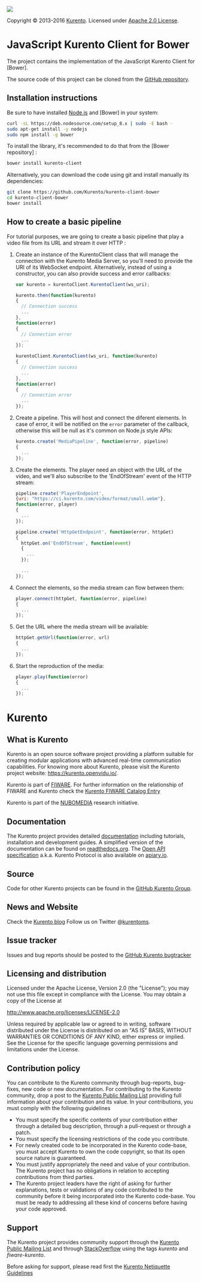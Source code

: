 [![][KurentoImage]][Kurento]

Copyright © 2013-2016 [Kurento]. Licensed under [Apache 2.0 License].

JavaScript Kurento Client for Bower
===================================

The project contains the implementation of the JavaScript Kurento Client
for [Bower].

The source code of this project can be cloned from the [GitHub repository].

Installation instructions
-------------------------

Be sure to have installed [Node.js] and [Bower] in your system:

```bash
curl -sL https://deb.nodesource.com/setup_8.x | sudo -E bash -
sudo apt-get install -y nodejs
sudo npm install -g bower
```

To install the library, it's recommended to do that from the [Bower repository] :

```bash
bower install kurento-client
```

Alternatively, you can download the code using git and install manually its
dependencies:

```bash
git clone https://github.com/Kurento/kurento-client-bower
cd kurento-client-bower
bower install
```

How to create a basic pipeline
------------------------------

For tutorial purposes, we are going to create a basic pipeline that play a video
file from its URL and stream it over HTTP :

1. Create an instance of the KurentoClient class that will manage the connection
   with the Kurento Media Server, so you'll need to provide the URI of its
   WebSocket endpoint. Alternatively, instead of using a constructor, you can
   also provide success and error callbacks:

   ```Javascript
   var kurento = kurentoClient.KurentoClient(ws_uri);

   kurento.then(function(kurento)
   {
     // Connection success
     ...
   },
   function(error)
   {
     // Connection error
     ...
   });
   ```

   ```Javascript
   kurentoClient.KurentoClient(ws_uri, function(kurento)
   {
     // Connection success
     ...
   },
   function(error)
   {
     // Connection error
     ...
   });
   ```

2. Create a pipeline. This will host and connect the diferent elements. In case
   of error, it will be notified on the ```error``` parameter of the callback,
   otherwise this will be null as it's common on Node.js style APIs:

   ```Javascript
   kurento.create('MediaPipeline', function(error, pipeline)
   {
     ...
   });
   ```

3. Create the elements. The player need an object with the URL of the video, and
   we'll also subscribe to the 'EndOfStream' event of the HTTP stream:

   ```Javascript
   pipeline.create('PlayerEndpoint',
   {uri: "https://ci.kurento.com/video/format/small.webm"},
   function(error, player)
   {
     ...
   });

   pipeline.create('HttpGetEndpoint', function(error, httpGet)
   {
     httpGet.on('EndOfStream', function(event)
     {
       ...
     });

     ...
   });
   ```

4. Connect the elements, so the media stream can flow between them:

   ```Javascript
   player.connect(httpGet, function(error, pipeline)
   {
     ...
   });
   ```

5. Get the URL where the media stream will be available:

   ```Javascript
   httpGet.getUrl(function(error, url)
   {
     ...
   });
   ```

6. Start the reproduction of the media:

   ```Javascript
   player.play(function(error)
   {
     ...
   });
   ```

Kurento
=======

What is Kurento
---------------

Kurento is an open source software project providing a platform suitable
for creating modular applications with advanced real-time communication
capabilities. For knowing more about Kurento, please visit the Kurento
project website: https://kurento.openvidu.io/.

Kurento is part of [FIWARE]. For further information on the relationship of
FIWARE and Kurento check the [Kurento FIWARE Catalog Entry]

Kurento is part of the [NUBOMEDIA] research initiative.

Documentation
-------------

The Kurento project provides detailed [documentation] including tutorials,
installation and development guides. A simplified version of the documentation
can be found on [readthedocs.org]. The [Open API specification] a.k.a. Kurento
Protocol is also available on [apiary.io].

Source
------

Code for other Kurento projects can be found in the [GitHub Kurento Group].

News and Website
----------------

Check the [Kurento blog]
Follow us on Twitter @[kurentoms].

Issue tracker
-------------

Issues and bug reports should be posted to the [GitHub Kurento bugtracker]

Licensing and distribution
--------------------------

Licensed under the Apache License, Version 2.0 (the "License");
you may not use this file except in compliance with the License.
You may obtain a copy of the License at

  http://www.apache.org/licenses/LICENSE-2.0

Unless required by applicable law or agreed to in writing, software
distributed under the License is distributed on an "AS IS" BASIS,
WITHOUT WARRANTIES OR CONDITIONS OF ANY KIND, either express or implied.
See the License for the specific language governing permissions and
limitations under the License.

Contribution policy
-------------------

You can contribute to the Kurento community through bug-reports, bug-fixes, new
code or new documentation. For contributing to the Kurento community, drop a
post to the [Kurento Public Mailing List] providing full information about your
contribution and its value. In your contributions, you must comply with the
following guidelines

* You must specify the specific contents of your contribution either through a
  detailed bug description, through a pull-request or through a patch.
* You must specify the licensing restrictions of the code you contribute.
* For newly created code to be incorporated in the Kurento code-base, you must
  accept Kurento to own the code copyright, so that its open source nature is
  guaranteed.
* You must justify appropriately the need and value of your contribution. The
  Kurento project has no obligations in relation to accepting contributions
  from third parties.
* The Kurento project leaders have the right of asking for further
  explanations, tests or validations of any code contributed to the community
  before it being incorporated into the Kurento code-base. You must be ready to
  addressing all these kind of concerns before having your code approved.

Support
-------

The Kurento project provides community support through the  [Kurento Public
Mailing List] and through [StackOverflow] using the tags *kurento* and
*fiware-kurento*.

Before asking for support, please read first the [Kurento Netiquette Guidelines]

[documentation]: https://kurento.openvidu.io/documentation
[FIWARE]: http://www.fiware.org
[GitHub Kurento bugtracker]: https://github.com/Kurento/bugtracker/issues
[GitHub Kurento Group]: https://github.com/kurento
[kurentoms]: http://twitter.com/kurentoms
[Kurento]: https://kurento.openvidu.io/
[Kurento Blog]: https://kurento.openvidu.io/blog
[Kurento FIWARE Catalog Entry]: http://catalogue.fiware.org/enablers/stream-oriented-kurento
[Kurento Netiquette Guidelines]: https://kurento.openvidu.io/blog/kurento-netiquette-guidelines
[Kurento Public Mailing list]: https://groups.google.com/forum/#!forum/kurento
[KurentoImage]: https://secure.gravatar.com/avatar/21a2a12c56b2a91c8918d5779f1778bf?s=120
[Apache 2.0 License]: http://www.apache.org/licenses/LICENSE-2.0
[NUBOMEDIA]: http://www.nubomedia.eu
[StackOverflow]: http://stackoverflow.com/search?q=kurento
[Read-the-docs]: http://read-the-docs.readthedocs.org/
[readthedocs.org]: http://kurento.readthedocs.org/
[Open API specification]: http://kurento.github.io/doc-kurento/
[apiary.io]: http://docs.streamoriented.apiary.io/
[GitHub repository]: https://github.com/kurento/kurento-client-js
[grunt]: http://gruntjs.com/
[Kurento Module Creator]: https://github.com/Kurento/kurento-module-creator
[KurentoImage]: https://secure.gravatar.com/avatar/21a2a12c56b2a91c8918d5779f1778bf?s=120
[JavaScript Kurento Client for Bower]: https://github.com/Kurento/kurento-client-bower
[Node.js]: http://nodejs.org/
[NPM repository]: https://www.npmjs.org/package/kurento-client
[QUnit]: http://qunitjs.com
[QUnit-cli]: https://github.com/devongovett/qunit-cli

